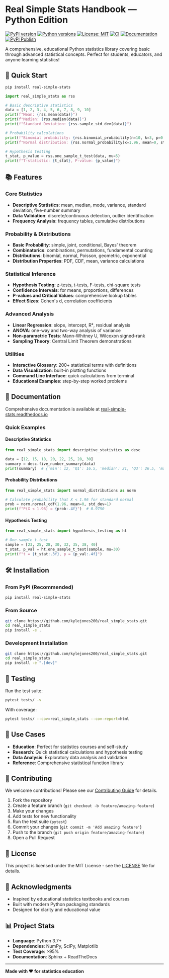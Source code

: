 # Real Simple Stats Handbook — Python Edition

[![PyPI version](https://badge.fury.io/py/real-simple-stats.svg)](https://badge.fury.io/py/real-simple-stats)
[![Python versions](https://img.shields.io/pypi/pyversions/real-simple-stats.svg)](https://pypi.org/project/real-simple-stats/)
[![License: MIT](https://img.shields.io/badge/License-MIT-yellow.svg)](https://opensource.org/licenses/MIT)
[![CI](https://github.com/kylejones200/real_simple_stats/workflows/Continuous%20Integration/badge.svg)](https://github.com/kylejones200/real_simple_stats/actions)
[![Documentation](https://github.com/kylejones200/real_simple_stats/workflows/Documentation/badge.svg)](https://kylejones200.github.io/real_simple_stats/)
[![PyPI Publish](https://github.com/kylejones200/real_simple_stats/workflows/Publish%20to%20PyPI/badge.svg)](https://github.com/kylejones200/real_simple_stats/actions)

A comprehensive, educational Python statistics library covering basic through advanced statistical concepts. Perfect for students, educators, and anyone learning statistics!

## 🚀 Quick Start

```bash
pip install real-simple-stats
```

```python
import real_simple_stats as rss

# Basic descriptive statistics
data = [1, 2, 3, 4, 5, 6, 7, 8, 9, 10]
print(f"Mean: {rss.mean(data)}")
print(f"Median: {rss.median(data)}")
print(f"Standard Deviation: {rss.sample_std_dev(data)}")

# Probability calculations
print(f"Binomial probability: {rss.binomial_probability(n=10, k=3, p=0.5)}")
print(f"Normal distribution: {rss.normal_probability(x=1.96, mean=0, std_dev=1)}")

# Hypothesis testing
t_stat, p_value = rss.one_sample_t_test(data, mu=5)
print(f"T-statistic: {t_stat}, P-value: {p_value}")
```

## 📚 Features

### Core Statistics
- **Descriptive Statistics**: mean, median, mode, variance, standard deviation, five-number summary
- **Data Validation**: discrete/continuous detection, outlier identification
- **Frequency Analysis**: frequency tables, cumulative distributions

### Probability & Distributions
- **Basic Probability**: simple, joint, conditional, Bayes' theorem
- **Combinatorics**: combinations, permutations, fundamental counting
- **Distributions**: binomial, normal, Poisson, geometric, exponential
- **Distribution Properties**: PDF, CDF, mean, variance calculations

### Statistical Inference
- **Hypothesis Testing**: z-tests, t-tests, F-tests, chi-square tests
- **Confidence Intervals**: for means, proportions, differences
- **P-values and Critical Values**: comprehensive lookup tables
- **Effect Sizes**: Cohen's d, correlation coefficients

### Advanced Analysis
- **Linear Regression**: slope, intercept, R², residual analysis
- **ANOVA**: one-way and two-way analysis of variance
- **Non-parametric Tests**: Mann-Whitney U, Wilcoxon signed-rank
- **Sampling Theory**: Central Limit Theorem demonstrations

### Utilities
- **Interactive Glossary**: 200+ statistical terms with definitions
- **Data Visualization**: built-in plotting functions
- **Command Line Interface**: quick calculations from terminal
- **Educational Examples**: step-by-step worked problems

## 📖 Documentation

Comprehensive documentation is available at [real-simple-stats.readthedocs.io](https://real-simple-stats.readthedocs.io/)

### Quick Examples

#### Descriptive Statistics
```python
from real_simple_stats import descriptive_statistics as desc

data = [12, 15, 18, 20, 22, 25, 28, 30]
summary = desc.five_number_summary(data)
print(summary)  # {'min': 12, 'Q1': 16.5, 'median': 21, 'Q3': 26.5, 'max': 30}
```

#### Probability Distributions
```python
from real_simple_stats import normal_distributions as norm

# Calculate probability that X < 1.96 for standard normal
prob = norm.normal_cdf(1.96, mean=0, std_dev=1)
print(f"P(X < 1.96) = {prob:.4f}")  # 0.9750
```

#### Hypothesis Testing
```python
from real_simple_stats import hypothesis_testing as ht

# One-sample t-test
sample = [23, 25, 28, 30, 32, 35, 38, 40]
t_stat, p_val = ht.one_sample_t_test(sample, mu=30)
print(f"t = {t_stat:.3f}, p = {p_val:.4f}")
```

## 🛠️ Installation

### From PyPI (Recommended)
```bash
pip install real-simple-stats
```

### From Source
```bash
git clone https://github.com/kylejones200/real_simple_stats.git
cd real_simple_stats
pip install -e .
```

### Development Installation
```bash
git clone https://github.com/kylejones200/real_simple_stats.git
cd real_simple_stats
pip install -e ".[dev]"
```

## 🧪 Testing

Run the test suite:
```bash
pytest tests/ -v
```

With coverage:
```bash
pytest tests/ --cov=real_simple_stats --cov-report=html
```

## 🎯 Use Cases

- **Education**: Perfect for statistics courses and self-study
- **Research**: Quick statistical calculations and hypothesis testing
- **Data Analysis**: Exploratory data analysis and validation
- **Reference**: Comprehensive statistical function library

## 🤝 Contributing

We welcome contributions! Please see our [Contributing Guide](CONTRIBUTING.md) for details.

1. Fork the repository
2. Create a feature branch (`git checkout -b feature/amazing-feature`)
3. Make your changes
4. Add tests for new functionality
5. Run the test suite (`pytest`)
6. Commit your changes (`git commit -m 'Add amazing feature'`)
7. Push to the branch (`git push origin feature/amazing-feature`)
8. Open a Pull Request

## 📄 License

This project is licensed under the MIT License - see the [LICENSE](LICENSE) file for details.

## 🙏 Acknowledgments

- Inspired by educational statistics textbooks and courses
- Built with modern Python packaging standards
- Designed for clarity and educational value

## 📊 Project Stats

- **Language**: Python 3.7+
- **Dependencies**: NumPy, SciPy, Matplotlib
- **Test Coverage**: >95%
- **Documentation**: Sphinx + ReadTheDocs

---

**Made with ❤️ for statistics education**
